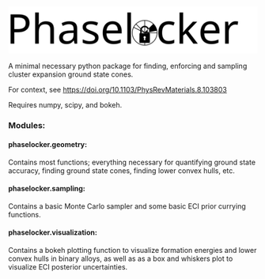 ![Logo](https://raw.githubusercontent.com/deober/phaselocker/f16ed50974a8bac16e6201ef7cdf5cfb368dbcf6/phaselocker_logo_with_text.svg?token=AMM2ZZUYVKP3BIWGFTOTASLHSAHZU)

A minimal necessary python package for finding, enforcing and sampling cluster expansion ground state cones.

For context, see https://doi.org/10.1103/PhysRevMaterials.8.103803 

Requires numpy, scipy, and bokeh. 

### Modules:  

#### phaselocker.geometry:  
  Contains most functions; everything necessary for quantifying ground state accuracy, finding ground state cones, finding lower convex hulls, etc.  
  
#### phaselocker.sampling:  
  Contains a basic Monte Carlo sampler and some basic ECI prior currying functions.  
  
#### phaselocker.visualization:  
  Contains a bokeh plotting function to visualize formation energies and lower convex hulls in binary alloys, as well as as a box and whiskers plot to visualize ECI posterior uncertainties. 
